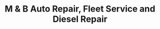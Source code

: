 ---
title: "M & B Auto Repair, Fleet Service and Diesel Repair"
url: /belton/m-and-b-auto-repair-fleet-service-and-diesel-repair/
shop: car repair
---
